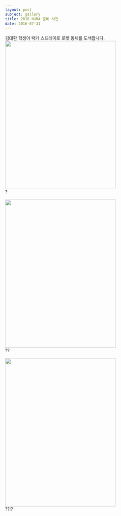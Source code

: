 ```yaml
---
layout: post
subject: gallery
title: 2016 NURA 준비 사진
date: 2016-07-31
---
```

김대환 학생이 락카 스프레이로 로켓 동체를 도색합니다.<br/> 
<img src="https://github.com/hsb6350/hanaro.github.io/blob/master/assets/acts/abstraction1.jpg?raw=true" width="360" height="480" />
<br/>
?<br/>
<br/>
<img src="https://github.com/hsb6350/hanaro.github.io/blob/master/assets/acts/abstraction2.jpg?raw=true" width="360" height="480" />
<br/>
??<br/>
<br/>
<img src="https://github.com/hsb6350/hanaro.github.io/blob/master/assets/acts/abstraction3.jpg?raw=true" width="360" height="480" />
<br/>
??!?

